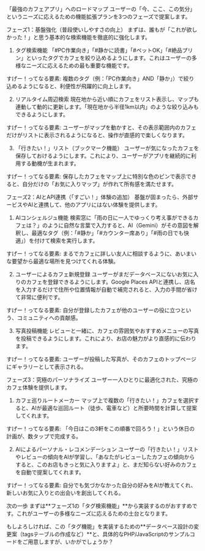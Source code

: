 「最強のカフェアプリ」へのロードマップ
ユーザーの「今、ここ、この気分」というニーズに応えるための機能拡張プランを3つのフェーズで提案します。

フェーズ1：基盤強化（普段使いしやすさの向上）
まずは、誰もが「これが欲しかった！」と思う基本的な検索機能を徹底的に強化します。

1. タグ検索機能
「#PC作業向き」「#静かに読書」「#ペットOK」「#絶品プリン」といったタグでカフェを絞り込めるようにします。これはユーザーの多様なニーズに応えるための最も重要な機能です。

すげー！ってなる要素: 複数のタグ（例：「PC作業向き」AND「静か」）で絞り込めるようになると、利便性が飛躍的に向上します。

2. リアルタイム周辺検索
現在地から近い順にカフェをリスト表示し、マップも連動して動的に更新します。「現在地から半径1km以内」のような絞り込みもできるようにします。

すげー！ってなる要素: ユーザーがマップを動かすと、その表示範囲内のカフェだけがリストに表示されるようになると、操作が直感的で楽しくなります。

3. 「行きたい！」リスト（ブックマーク機能）
ユーザーが気になったカフェを保存しておけるようにします。これにより、ユーザーがアプリを継続的に利用する動機が生まれます。

すげー！ってなる要素: 保存したカフェをマップ上に特別な色のピンで表示できると、自分だけの「お気に入りマップ」が作れて所有感を満たせます。

フェーズ2：AIとAPI連携（「すごい！」体験の追加）
基盤が固まったら、外部サービスやAIと連携して、他のアプリにはない体験を提供します。

1. AIコンシェルジュ機能
検索窓に「雨の日に一人でゆっくり考え事ができるカフェは？」のように自然な言葉で入力すると、AI（Gemini）がその意図を解釈し、最適なタグ（例：「#静か」「#カウンター席あり」「#雨の日でも快適」）を付けて検索を実行します。

すげー！ってなる要素: まるでカフェに詳しい友人に相談するように、あいまいな要望から最適な場所を見つけてくれる体験。

2. ユーザーによるカフェ新規登録
ユーザーがまだデータベースにないお気に入りのカフェを登録できるようにします。Google Places APIと連携し、店名を入力するだけで住所や位置情報が自動で補完されると、入力の手間が省けて非常に便利です。

すげー！ってなる要素: 自分が登録したカフェが他のユーザーの役に立つという、コミュニティへの貢献感。

3. 写真投稿機能
レビューと一緒に、カフェの雰囲気やおすすめメニューの写真を投稿できるようにします。これにより、お店の魅力がより直感的に伝わります。

すげー！ってなる要素: ユーザーが投稿した写真が、そのカフェのトップページにギャラリーとして表示される。

フェーズ3：究極のパーソナライズ
ユーザー一人ひとりに最適化された、究極のカフェ体験を提供します。

1. カフェ巡りルートメーカー
マップ上で複数の「行きたい！」カフェを選択すると、AIが最適な巡回ルート（徒歩、電車など）と所要時間を計算して提案してくれます。

すげー！ってなる要素: 「今日はこの3軒をこの順番で回ろう！」という休日の計画が、数タップで完成する。

2. AIによるパーソナル・レコメンデーション
ユーザーの「行きたい！」リストやレビューの傾向をAIが学習し、「あなたがレビューしたカフェの傾向からすると、このお店もきっと気に入りますよ」と、まだ知らない好みのカフェを自動で提案してくれます。

すげー！ってなる要素: 自分でも気づかなかった自分の好みをAIが教えてくれ、新しいお気に入りとの出会いを創出してくれる。

次の一歩
まずは**フェーズ1の「タグ検索機能」**から実装するのがおすすめです。これがユーザーの多様なニーズに応えるための土台となります。

もしよろしければ、この「タグ機能」を実装するための**データベース設計の変更案（tagsテーブルの作成など）**と、具体的なPHP/JavaScriptのサンプルコードをご用意しますが、いかがでしょうか？